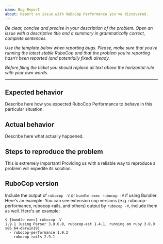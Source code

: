 ```yaml
---
name: Bug Report
about: Report an issue with RuboCop Performance you've discovered.
---
```


*Be clear, concise and precise in your description of the problem.
Open an issue with a descriptive title and a summary in grammatically correct,
complete sentences.*

*Use the template below when reporting bugs. Please, make sure that
you're running the latest stable RuboCop and that the problem you're reporting
hasn't been reported (and potentially fixed) already.*

*Before filing the ticket you should replace all text above the horizontal
rule with your own words.*

--------

## Expected behavior

Describe here how you expected RuboCop Performance to behave in this particular situation.

## Actual behavior

Describe here what actually happened.

## Steps to reproduce the problem

This is extremely important! Providing us with a reliable way to reproduce
a problem will expedite its solution.

## RuboCop version

Include the output of `rubocop -V` or `bundle exec rubocop -V` if using Bundler. Here's an example:
You can see extension cop versions (e.g. rubocop-performance, rubocop-rails, and others) output by `rubocop -V`,
include them as well. Here's an example:

```
$ [bundle exec] rubocop -V
1.9.1 (using Parser 3.0.0.0, rubocop-ast 1.4.1, running on ruby 3.0.0 x86_64-darwin19)
  - rubocop-performance 1.9.2
  - rubocop-rails 2.9.1
```
